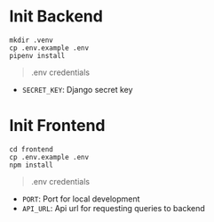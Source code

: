 # Init Backend

```
mkdir .venv
cp .env.example .env
pipenv install
```

> .env credentials

- `SECRET_KEY`: Django secret key

# Init Frontend

```
cd frontend
cp .env.example .env
npm install
```

> .env credentials

- `PORT`: Port for local development
- `API_URL`: Api url for requesting queries to backend
